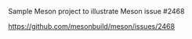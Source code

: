 Sample Meson project to illustrate Meson issue #2468


https://github.com/mesonbuild/meson/issues/2468
